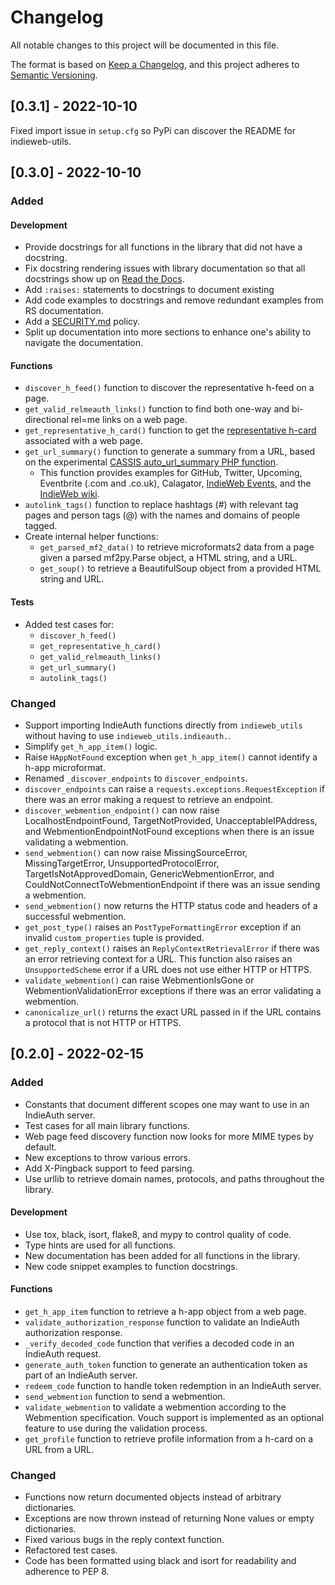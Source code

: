 # Changelog

All notable changes to this project will be documented in this file.

The format is based on [Keep a Changelog](https://keepachangelog.com/en/1.0.0/),
and this project adheres to [Semantic Versioning](https://semver.org/spec/v2.0.0.html).

## [0.3.1] - 2022-10-10

Fixed import issue in `setup.cfg` so PyPi can discover the README for indieweb-utils.

## [0.3.0] - 2022-10-10

### Added

#### Development

- Provide docstrings for all functions in the library that did not have a docstring.
- Fix docstring rendering issues with library documentation so that all docstrings show up on [Read the Docs](https://indieweb-utils.readthedocs.io/en/latest/).
- Add `:raises:` statements to docstrings to document existing
- Add code examples to docstrings and remove redundant examples from RS documentation.
- Add a [SECURITY.md](https://github.com/capjamesg/indieweb-utils/blob/main/SECURITY.md) policy.
- Split up documentation into more sections to enhance one's ability to navigate the documentation.

#### Functions

- `discover_h_feed()` function to discover the representative h-feed on a page.
- `get_valid_relmeauth_links()` function to find both one-way and bi-directional rel=me links on a web page.
- `get_representative_h_card()` function to get the [representative h-card](https://microformats.org/wiki/representative-h-card-parsing) associated with a web page.
- `get_url_summary()` function to generate a summary from a URL, based on the experimental [CASSIS auto_url_summary PHP function](https://indieweb.org/auto-url-summary#Open_Source).
    - This function provides examples for GitHub, Twitter, Upcoming, Eventbrite (.com and .co.uk), Calagator, [IndieWeb Events](https://events.indieweb.org), and the [IndieWeb wiki](https://indieweb.org).
- `autolink_tags()` function to replace hashtags (#) with relevant tag pages and person tags (@) with the names and domains of people tagged.
- Create internal helper functions:
    - `get_parsed_mf2_data()` to retrieve microformats2 data from a page given a parsed mf2py.Parse object, a HTML string, and a URL.
    - `get_soup()` to retrieve a BeautifulSoup object from a provided HTML string and URL.

#### Tests

- Added test cases for:
    - `discover_h_feed()`
    - `get_representative_h_card()`
    - `get_valid_relmeauth_links()`
    - `get_url_summary()`
    - `autolink_tags()`

### Changed

- Support importing IndieAuth functions directly from `indieweb_utils` without having to use `indieweb_utils.indieauth.`.
- Simplify `get_h_app_item()` logic.
- Raise `HAppNotFound` exception when `get_h_app_item()` cannot identify a h-app microformat.
- Renamed `_discover_endpoints` to `discover_endpoints`.
- `discover_endpoints` can raise a `requests.exceptions.RequestException` if there was an error making a request to retrieve an endpoint.
- `discover_webmention_endpoint()` can now raise LocalhostEndpointFound, TargetNotProvided, UnacceptableIPAddress, and WebmentionEndpointNotFound exceptions when there is an issue validating a webmention.
- `send_webmention()` can now raise MissingSourceError, MissingTargetError, UnsupportedProtocolError, TargetIsNotApprovedDomain, GenericWebmentionError, and CouldNotConnectToWebmentionEndpoint if there was an issue sending a webmention.
- `send_webmention()` now returns the HTTP status code and headers of a successful webmention.
- `get_post_type()` raises an `PostTypeFormattingError` exception if an invalid `custom_properties` tuple is provided.
- `get_reply_context()` raises an `ReplyContextRetrievalError` if there was an error retrieving context for a URL. This function also raises an `UnsupportedScheme` error if a URL does not use either HTTP or HTTPS.
- `validate_webmention()` can raise WebmentionIsGone or WebmentionValidationError exceptions if there was an error validating a webmention.
- `canonicalize_url()` returns the exact URL passed in if the URL contains a protocol that is not HTTP or HTTPS.

## [0.2.0] - 2022-02-15

### Added

- Constants that document different scopes one may want to use in an IndieAuth server.
- Test cases for all main library functions.
- Web page feed discovery function now looks for more MIME types by default.
- New exceptions to throw various errors.
- Add X-Pingback support to feed parsing.
- Use urllib to retrieve domain names, protocols, and paths throughout the library.

#### Development

- Use tox, black, isort, flake8, and mypy to control quality of code.
- Type hints are used for all functions.
- New documentation has been added for all functions in the library.
- New code snippet examples to function docstrings.

#### Functions

- `get_h_app_item` function to retrieve a h-app object from a web page.
- `validate_authorization_response` function to validate an IndieAuth authorization response.
- `_verify_decoded_code` function that verifies a decoded code in an IndieAuth request.
- `generate_auth_token` function to generate an authentication token as part of an IndieAuth server.
- `redeem_code` function to handle token redemption in an IndieAuth server.
- `send_webmention` function to send a webmention.
- `validate_webmention` to validate a webmention according to the Webmention specification. Vouch support is implemented as an optional feature to use during the validation process.
- `get_profile` function to retrieve profile information from a h-card on a URL from a URL.

### Changed

- Functions now return documented objects instead of arbitrary dictionaries.
- Exceptions are now thrown instead of returning None values or empty dictionaries.
- Fixed various bugs in the reply context function.
- Refactored test cases.
- Code has been formatted using black and isort for readability and adherence to PEP 8.